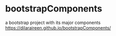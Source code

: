 # bootstrapComponents
a bootstrap project with its major components
https://dilaraireen.github.io/bootstrapComponents/
